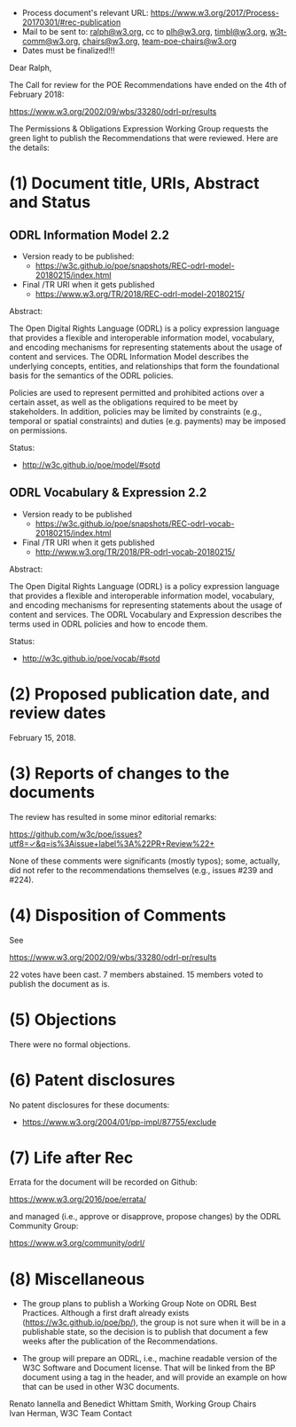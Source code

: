 * Process document's relevant URL: https://www.w3.org/2017/Process-20170301/#rec-publication
* Mail to be sent to: ralph@w3.org, cc to plh@w3.org, timbl@w3.org, w3t-comm@w3.org, chairs@w3.org, team-poe-chairs@w3.org
* Dates must be finalized!!!



Dear Ralph,

The Call for review for the POE Recommendations have ended on the 4th of February 2018:

https://www.w3.org/2002/09/wbs/33280/odrl-pr/results

The Permissions & Obligations Expression Working Group requests the green light to publish the Recommendations that were reviewed. Here are the details:


(1) Document title, URIs, Abstract and Status
=============================================

ODRL Information Model 2.2
--------------------------

- Version ready to be published:
    - https://w3c.github.io/poe/snapshots/REC-odrl-model-20180215/index.html
- Final /TR URI when it gets published
    - https://www.w3.org/TR/2018/REC-odrl-model-20180215/

Abstract:

The Open Digital Rights Language (ODRL) is a policy expression language that provides a flexible and interoperable information model, vocabulary, and encoding mechanisms for representing statements about the usage of content and services. The ODRL Information Model describes the underlying concepts, entities, and relationships that form the foundational basis for the semantics of the ODRL policies.

Policies are used to represent permitted and prohibited actions over a certain asset, as well as the obligations required to be meet by stakeholders. In addition, policies may be limited by constraints (e.g., temporal or spatial constraints) and duties (e.g. payments) may be imposed on permissions.

Status:
- http://w3c.github.io/poe/model/#sotd

ODRL Vocabulary & Expression 2.2
--------------------------------

- Version ready to be published
    - https://w3c.github.io/poe/snapshots/REC-odrl-vocab-20180215/index.html
- Final /TR URI when it gets published
    - http://www.w3.org/TR/2018/PR-odrl-vocab-20180215/

Abstract:

The Open Digital Rights Language (ODRL) is a policy expression language that provides a flexible and interoperable information model, vocabulary, and encoding mechanisms for representing statements about the usage of content and services. The ODRL Vocabulary and Expression describes the terms used in ODRL policies and how to encode them.

Status:
- http://w3c.github.io/poe/vocab/#sotd


(2) Proposed publication date, and review dates
===============================================

February 15, 2018.


(3) Reports of changes to the documents
=======================================

The review has resulted in some minor editorial remarks:

https://github.com/w3c/poe/issues?utf8=✓&q=is%3Aissue+label%3A%22PR+Review%22+

None of these comments were significants (mostly typos); some, actually, did not refer to the recommendations themselves (e.g., issues #239 and #224).


(4) Disposition of Comments
===========================

See

https://www.w3.org/2002/09/wbs/33280/odrl-pr/results

22 votes have been cast. 7 members abstained. 15 members voted to publish the document as is.


(5) Objections
==============

There were no formal objections.


(6) Patent disclosures
======================

No patent disclosures for these documents:
- https://www.w3.org/2004/01/pp-impl/87755/exclude


(7) Life after Rec
==================

Errata for the document will be recorded on Github:

https://www.w3.org/2016/poe/errata/

and managed (i.e., approve or disapprove, propose changes) by the ODRL Community Group:

https://www.w3.org/community/odrl/

(8) Miscellaneous
=================

- The group plans to publish a Working Group Note on ODRL Best Practices. Although a first draft already exists (https://w3c.github.io/poe/bp/), the group is not sure when it will be in a publishable state, so the decision is to publish that document a few weeks after the publication of the Recommendations.

- The group will prepare an ODRL, i.e., machine readable version of the W3C Software and Document license. That will be linked from the BP document using a <link> tag in the header, and will provide an example on how that can be used in other W3C documents.



Renato Iannella and Benedict Whittam Smith, Working Group Chairs  
Ivan Herman, W3C Team Contact
